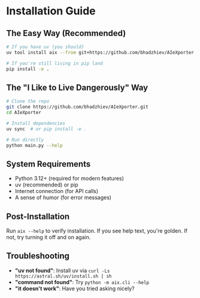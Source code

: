 # Installation Guide

## The Easy Way (Recommended)

```bash
# If you have uv (you should)
uv tool install aix --from git+https://github.com/bhadzhiev/AIeXporter.git

# If you're still living in pip land
pip install -e .
```

## The "I Like to Live Dangerously" Way

```bash
# Clone the repo
git clone https://github.com/bhadzhiev/AIeXporter.git
cd AIeXporter

# Install dependencies
uv sync  # or pip install -e .

# Run directly
python main.py --help
```

## System Requirements

- Python 3.12+ (required for modern features)
- uv (recommended) or pip
- Internet connection (for API calls)
- A sense of humor (for error messages)

## Post-Installation

Run `aix --help` to verify installation. If you see help text, you're golden. If not, try turning it off and on again.

## Troubleshooting

- **"uv not found"**: Install uv via `curl -Ls https://astral.sh/uv/install.sh | sh`
- **"command not found"**: Try `python -m aix.cli --help`
- **"it doesn't work"**: Have you tried asking nicely?